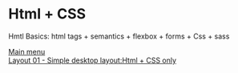 # Html + CSS

Hmtl Basics: html tags + semantics + flexbox + forms + Css + sass

[Main menu](https://mripz.github.io/web-layout/)  
[Layout 01 - Simple desktop layout:Html + CSS only](https://mripz.github.io/web-layout/layout01/)  
